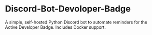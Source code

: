 # Discord-Bot-Devoloper-Badge
A simple, self-hosted Python Discord bot to automate reminders for the Active Developer Badge. Includes Docker support.
